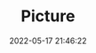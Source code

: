 ---
weight: 1
images:
- /images/edited/4.jpeg
title: Picture
date: 2022-05-17 21:46:22
tags:
- luminar
- work
---